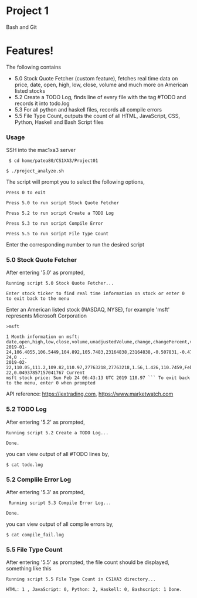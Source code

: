 # Project 1
Bash and Git
# Features!
The following contains
  - 5.0 Stock Quote Fetcher (custom feature), fetches real time data on price, date, open, high, low, close,
volume and much more on American listed stocks
  - 5.2 Create a TODO Log, finds line of every file with the tag #TODO and records it into todo.log
  - 5.3 For all python and haskell files, records all compile errors
  - 5.5 File Type Count, outputs the count of all HTML, JavaScript, CSS, Python, Haskell and Bash Script files
### Usage
SSH into the mac1xa3 server

``` $ cd home/patea80/CS1XA3/Project01```

``` $ ./project_analyze.sh ```

The script will prompt you to select the following options,

``` Press 0 to exit ``` 

``` Press 5.0 to run script Stock Quote Fetcher ```

``` Press 5.2 to run script Create a TODO Log ```

``` Press 5.3 to run script Compile Error ```

``` Press 5.5 to run script File Type Count ```

Enter the corresponding number to run the desired script
### 5.0 Stock Quote Fetcher
After entering '5.0' as prompted,

``` Running script 5.0 Stock Quote Fetcher... ```

``` Enter stock ticker to find real time information on stock or enter 0 to exit back to the menu ``` 

Enter an American listed stock (NASDAQ, NYSE), for example 'msft' represents Microsoft Corporation 

``` >msft ``` 

```
1 Month information on msft:
date,open,high,low,close,volume,unadjustedVolume,change,changePercent,vwap,label,changeOverTime
2019-01-24,106.4055,106.5449,104.892,105.7483,23164838,23164838,-0.507831,-0.478,105.5886,Jan 24,0 ...
2019-02-22,110.05,111.2,109.82,110.97,27763218,27763218,1.56,1.426,110.7459,Feb 22,0.04937857157041767 Current
msft stock price: Sun Feb 24 06:43:13 UTC 2019 110.97 ``` To exit back to the menu, enter 0 when prompted

```
API reference: https://iextrading.com, https://www.marketwatch.com

### 5.2 TODO Log
After entering '5.2' as prompted,

``` Running script 5.2 Create a TODO Log... ```

``` Done. ```

you can view output of all #TODO lines by,

``` $ cat todo.log ```

  ### 5.2 Complile Error Log
After entering '5.3' as prompted,

``` Running script 5.3 Compile Error Log...```

``` Done. ```

you can view output of all compile errors by,

``` $ cat compile_fail.log ```

### 5.5 File Type Count
After entering '5.5' as prompted, the file count should be displayed, something like this

``` Running script 5.5 File Type Count in CS1XA3 directory... ```

``` HTML: 1 , JavaScript: 0, Python: 2, Haskell: 0, Bashscript: 1 Done. ```

